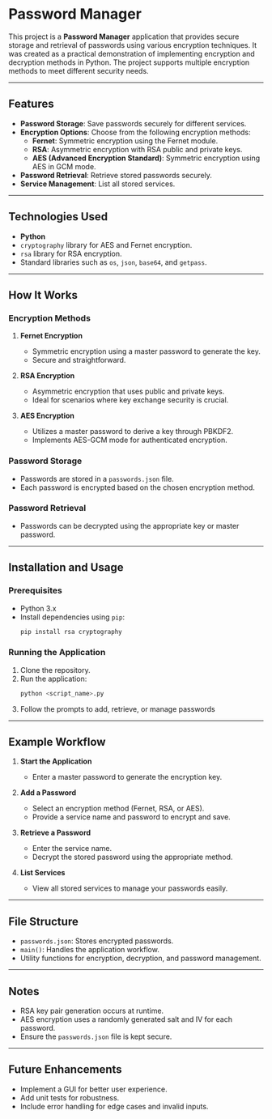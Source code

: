 # Password Manager

This project is a **Password Manager** application that provides secure storage and retrieval of passwords using various encryption techniques. It was created as a practical demonstration of implementing encryption and decryption methods in Python. The project supports multiple encryption methods to meet different security needs.

---

## Features

- **Password Storage**: Save passwords securely for different services.
- **Encryption Options**: Choose from the following encryption methods:
  - **Fernet**: Symmetric encryption using the Fernet module.
  - **RSA**: Asymmetric encryption with RSA public and private keys.
  - **AES (Advanced Encryption Standard)**: Symmetric encryption using AES in GCM mode.
- **Password Retrieval**: Retrieve stored passwords securely.
- **Service Management**: List all stored services.

---

## Technologies Used

- **Python**
- `cryptography` library for AES and Fernet encryption.
- `rsa` library for RSA encryption.
- Standard libraries such as `os`, `json`, `base64`, and `getpass`.

---

## How It Works

### Encryption Methods

1. **Fernet Encryption**
   - Symmetric encryption using a master password to generate the key.
   - Secure and straightforward.

2. **RSA Encryption**
   - Asymmetric encryption that uses public and private keys.
   - Ideal for scenarios where key exchange security is crucial.

3. **AES Encryption**
   - Utilizes a master password to derive a key through PBKDF2.
   - Implements AES-GCM mode for authenticated encryption.

### Password Storage
- Passwords are stored in a `passwords.json` file.
- Each password is encrypted based on the chosen encryption method.

### Password Retrieval
- Passwords can be decrypted using the appropriate key or master password.

---

## Installation and Usage

### Prerequisites
- Python 3.x
- Install dependencies using `pip`:
  ```bash
  pip install rsa cryptography
  ```

### Running the Application
1. Clone the repository.
2. Run the application:
   ```bash
   python <script_name>.py
   ```
3. Follow the prompts to add, retrieve, or manage passwords

---

## Example Workflow

1. **Start the Application**
   - Enter a master password to generate the encryption key.

2. **Add a Password**
   - Select an encryption method (Fernet, RSA, or AES).
   - Provide a service name and password to encrypt and save.

3. **Retrieve a Password**
   - Enter the service name.
   - Decrypt the stored password using the appropriate method.

4. **List Services**
   - View all stored services to manage your passwords easily.

---

## File Structure
- `passwords.json`: Stores encrypted passwords.
- `main()`: Handles the application workflow.
- Utility functions for encryption, decryption, and password management.

---

## Notes
- RSA key pair generation occurs at runtime.
- AES encryption uses a randomly generated salt and IV for each password.
- Ensure the `passwords.json` file is kept secure.

---

## Future Enhancements
- Implement a GUI for better user experience.
- Add unit tests for robustness.
- Include error handling for edge cases and invalid inputs.



